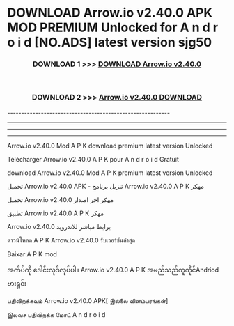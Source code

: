 # DOWNLOAD Arrow.io v2.40.0 APK MOD PREMIUM Unlocked for A n d r o i d [NO.ADS] latest version sjg50 



<div align="center">

<h3>DOWNLOAD 1 >>> <a href="https://getmod2.web.app/?judul=Arrow.io v2.40.0">DOWNLOAD Arrow.io v2.40.0</a></h3><br>

<h3>DOWNLOAD 2 >>> <a href="https://getmod2.web.app/?judul=Arrow.io v2.40.0">Arrow.io v2.40.0 DOWNLOAD </a></h3>

</div>
----------------------------------------------------------

----------------------------------------------------------

----------------------------------------------------------

----------------------------------------------------------

Arrow.io v2.40.0 Mod A P K download premium latest version Unlocked

Télécharger Arrow.io v2.40.0 A P K pour A n d r o i d Gratuit

download Arrow.io v2.40.0 Mod A P K premium latest version Unlocked

تحميل Arrow.io v2.40.0 APK - تنزيل برنامج Arrow.io v2.40.0 A P K مهكر

تحميل Arrow.io v2.40.0 مهكر اخر اصدار

تطبيق Arrow.io v2.40.0 A P K مهكر

Arrow.io v2.40.0 برابط مباشر للاندرويد

ดาวน์โหลด A P K Arrow.io v2.40.0 รับเวอร์ชันล่าสุด

Baixar A P K mod

အက်ပ်ကို ဒေါင်းလုဒ်လုပ်ပါ။ Arrow.io v2.40.0 A P K အမည်သည်ကူကိုင်Andriod ဗားရှင်း

பதிவிறக்கவும் Arrow.io v2.40.0 APK[ இல்லை விளம்பரங்கள்] 
 
இலவச பதிவிறக்க மோட் A n d r o i d




